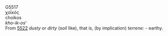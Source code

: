 <body>
  <p>G5517<br>  χοΐκός  <br> choikos  <br><i>kho-ik-os‘ </i><br>From <a href="g5522.htm">5522</a>  <i>dusty</i> or <i>dirty</i> (<i>soil</i> like), that is, (by implication) <i>terrene:</i> - earthy.<br></p>
 </body>